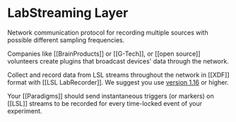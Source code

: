 # LabStreaming Layer
Network communication protocol for recording multiple sources with possible different sampling frequencies. 

Companies like [[BrainProducts]] or [[G-Tech]], or [[open source]] volunteers create plugins that broadcast devices' data through the network.

Collect and record data from LSL streams throughout the network in [[XDF]] format with [[LSL LabRecorder]]. We suggest you use [version 1.16](https://github.com/labstreaminglayer/App-LabRecorder/releases/tag/v1.16.2) or higher.

Your [[Paradigms]] should send instantaneous triggers (or markers) on [[LSL]] streams to be recorded for every time-locked event of your experiment.
